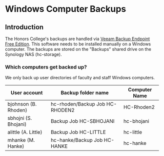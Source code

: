 # Windows Computer Backups

## Introduction
The Honors College's backups are handled via [Veeam Backup Endpoint Free Edition](https://www.veeam.com/vmware-esxi-vsphere-virtualization-tools-hyper-v-products.html#free). This software needs to be installed manually on a Windows computer. The backups are stored on the "Backups" shared drive on the Synology NAS (hc-storage).

### Which computers get backed up?
We only back up user directories of faculty and staff Windows computers.

| User account                  | Backup folder name    | Computer Name |
|-------------------------------|-------------|-------------------------------------|
| bjohnson (B. Rhoden)          | hc-rhoden/Backup Job HC-RHODEN2 | HC-Rhoden2   |
| sbhojni (S. Bhojani)          | Backup Job HC-SBHOJANI | hc-bhojani |
| alittle (A. Little)           | Backup Job HC-LITTLE | hc-little |
| mhanke (M. Hanke)             | hc-hanke/Backup Job HC-HANKE | hc-hanke |             
